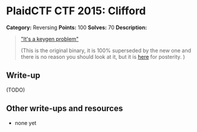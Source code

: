 # PlaidCTF CTF 2015: Clifford

**Category:** Reversing
**Points:** 100
**Solves:** 70
**Description:**

> ["It's a keygen problem"](http://play.plaidctf.com/files/clifford_fb9d383f537c803a82b5040e801785e0.elf)
> 
> 
> (This is the original binary, it is 100% superseded by the new one and there is no reason you should look at it, but it is [here](http://play.plaidctf.com/files/clifford_d4db798d82a284a63341055200f2502d.elf) for posterity. )

## Write-up

(TODO)

## Other write-ups and resources

* none yet